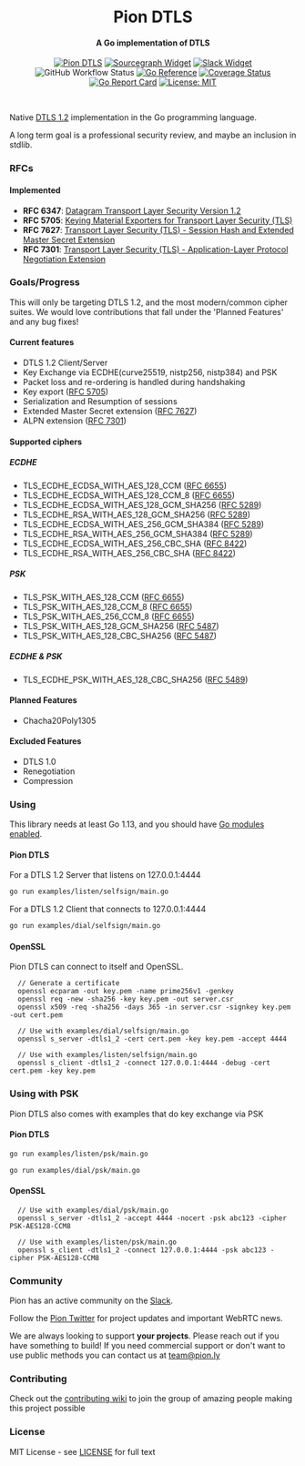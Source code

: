 <h1 align="center">
  <br>
  Pion DTLS
  <br>
</h1>
<h4 align="center">A Go implementation of DTLS</h4>
<p align="center">
  <a href="https://pion.ly"><img src="https://img.shields.io/badge/pion-dtls-gray.svg?longCache=true&colorB=brightgreen" alt="Pion DTLS"></a>
  <a href="https://sourcegraph.com/github.com/pion/dtls"><img src="https://sourcegraph.com/github.com/pion/dtls/-/badge.svg" alt="Sourcegraph Widget"></a>
  <a href="https://pion.ly/slack"><img src="https://img.shields.io/badge/join-us%20on%20slack-gray.svg?longCache=true&logo=slack&colorB=brightgreen" alt="Slack Widget"></a>
  <br>
  <img alt="GitHub Workflow Status" src="https://img.shields.io/github/actions/workflow/status/pion/dtls/test.yaml">
  <a href="https://pkg.go.dev/github.com/daanpape/dtls"><img src="https://pkg.go.dev/badge/github.com/daanpape/dtls.svg" alt="Go Reference"></a>
  <a href="https://codecov.io/gh/pion/dtls"><img src="https://codecov.io/gh/pion/dtls/branch/master/graph/badge.svg" alt="Coverage Status"></a>
  <a href="https://goreportcard.com/report/github.com/daanpape/dtls"><img src="https://goreportcard.com/badge/github.com/daanpape/dtls" alt="Go Report Card"></a>
  <a href="LICENSE"><img src="https://img.shields.io/badge/License-MIT-yellow.svg" alt="License: MIT"></a>
</p>
<br>

Native [DTLS 1.2][rfc6347] implementation in the Go programming language.

A long term goal is a professional security review, and maybe an inclusion in stdlib.

### RFCs
#### Implemented
- **RFC 6347**: [Datagram Transport Layer Security Version 1.2][rfc6347]
- **RFC 5705**: [Keying Material Exporters for Transport Layer Security (TLS)][rfc5705]
- **RFC 7627**: [Transport Layer Security (TLS) - Session Hash and Extended Master Secret Extension][rfc7627]
- **RFC 7301**: [Transport Layer Security (TLS) - Application-Layer Protocol Negotiation Extension][rfc7301]

[rfc5289]: https://tools.ietf.org/html/rfc5289
[rfc5487]: https://tools.ietf.org/html/rfc5487
[rfc5489]: https://tools.ietf.org/html/rfc5489
[rfc5705]: https://tools.ietf.org/html/rfc5705
[rfc6347]: https://tools.ietf.org/html/rfc6347
[rfc6655]: https://tools.ietf.org/html/rfc6655
[rfc7301]: https://tools.ietf.org/html/rfc7301
[rfc7627]: https://tools.ietf.org/html/rfc7627
[rfc8422]: https://tools.ietf.org/html/rfc8422

### Goals/Progress
This will only be targeting DTLS 1.2, and the most modern/common cipher suites.
We would love contributions that fall under the 'Planned Features' and any bug fixes!

#### Current features
* DTLS 1.2 Client/Server
* Key Exchange via ECDHE(curve25519, nistp256, nistp384) and PSK
* Packet loss and re-ordering is handled during handshaking
* Key export ([RFC 5705][rfc5705])
* Serialization and Resumption of sessions
* Extended Master Secret extension ([RFC 7627][rfc7627])
* ALPN extension ([RFC 7301][rfc7301])

#### Supported ciphers

##### ECDHE

* TLS_ECDHE_ECDSA_WITH_AES_128_CCM ([RFC 6655][rfc6655])
* TLS_ECDHE_ECDSA_WITH_AES_128_CCM_8 ([RFC 6655][rfc6655])
* TLS_ECDHE_ECDSA_WITH_AES_128_GCM_SHA256 ([RFC 5289][rfc5289])
* TLS_ECDHE_RSA_WITH_AES_128_GCM_SHA256 ([RFC 5289][rfc5289])
* TLS_ECDHE_ECDSA_WITH_AES_256_GCM_SHA384 ([RFC 5289][rfc5289])
* TLS_ECDHE_RSA_WITH_AES_256_GCM_SHA384 ([RFC 5289][rfc5289])
* TLS_ECDHE_ECDSA_WITH_AES_256_CBC_SHA ([RFC 8422][rfc8422])
* TLS_ECDHE_RSA_WITH_AES_256_CBC_SHA ([RFC 8422][rfc8422])

##### PSK

* TLS_PSK_WITH_AES_128_CCM ([RFC 6655][rfc6655])
* TLS_PSK_WITH_AES_128_CCM_8 ([RFC 6655][rfc6655])
* TLS_PSK_WITH_AES_256_CCM_8 ([RFC 6655][rfc6655])
* TLS_PSK_WITH_AES_128_GCM_SHA256 ([RFC 5487][rfc5487])
* TLS_PSK_WITH_AES_128_CBC_SHA256 ([RFC 5487][rfc5487])

##### ECDHE & PSK

* TLS_ECDHE_PSK_WITH_AES_128_CBC_SHA256 ([RFC 5489][rfc5489])

#### Planned Features
* Chacha20Poly1305

#### Excluded Features
* DTLS 1.0
* Renegotiation
* Compression

### Using

This library needs at least Go 1.13, and you should have [Go modules
enabled](https://github.com/golang/go/wiki/Modules).

#### Pion DTLS
For a DTLS 1.2 Server that listens on 127.0.0.1:4444
```sh
go run examples/listen/selfsign/main.go
```

For a DTLS 1.2 Client that connects to 127.0.0.1:4444
```sh
go run examples/dial/selfsign/main.go
```

#### OpenSSL
Pion DTLS can connect to itself and OpenSSL.
```
  // Generate a certificate
  openssl ecparam -out key.pem -name prime256v1 -genkey
  openssl req -new -sha256 -key key.pem -out server.csr
  openssl x509 -req -sha256 -days 365 -in server.csr -signkey key.pem -out cert.pem

  // Use with examples/dial/selfsign/main.go
  openssl s_server -dtls1_2 -cert cert.pem -key key.pem -accept 4444

  // Use with examples/listen/selfsign/main.go
  openssl s_client -dtls1_2 -connect 127.0.0.1:4444 -debug -cert cert.pem -key key.pem
```

### Using with PSK
Pion DTLS also comes with examples that do key exchange via PSK

#### Pion DTLS
```sh
go run examples/listen/psk/main.go
```

```sh
go run examples/dial/psk/main.go
```

#### OpenSSL
```
  // Use with examples/dial/psk/main.go
  openssl s_server -dtls1_2 -accept 4444 -nocert -psk abc123 -cipher PSK-AES128-CCM8

  // Use with examples/listen/psk/main.go
  openssl s_client -dtls1_2 -connect 127.0.0.1:4444 -psk abc123 -cipher PSK-AES128-CCM8
```

### Community
Pion has an active community on the [Slack](https://pion.ly/slack).

Follow the [Pion Twitter](https://twitter.com/_pion) for project updates and important WebRTC news.

We are always looking to support **your projects**. Please reach out if you have something to build!
If you need commercial support or don't want to use public methods you can contact us at [team@pion.ly](mailto:team@pion.ly)

### Contributing
Check out the [contributing wiki](https://github.com/pion/webrtc/wiki/Contributing) to join the group of amazing people making this project possible

### License
MIT License - see [LICENSE](LICENSE) for full text
